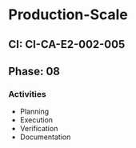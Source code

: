 # Production-Scale

## CI: CI-CA-E2-002-005
## Phase: 08

### Activities
- Planning
- Execution
- Verification
- Documentation
